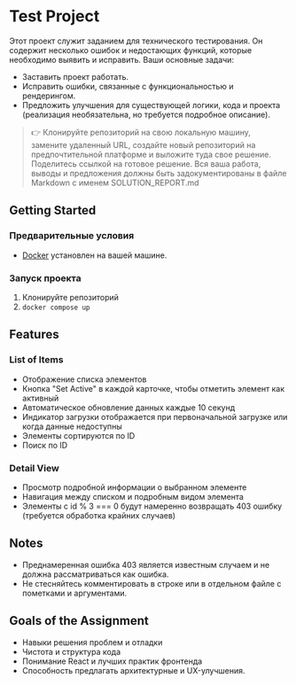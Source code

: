 # Test Project

Этот проект служит заданием для технического тестирования. Он содержит несколько ошибок и недостающих функций, которые необходимо выявить и исправить. Ваши основные задачи:
 
- Заставить проект работать.
- Исправить ошибки, связанные с функциональностью и рендерингом.
- Предложить улучшения для существующей логики, кода и проекта (реализация необязательна, но требуется подробное описание). 

> 👉 Клонируйте репозиторий на свою локальную машину, замените удаленный URL, создайте новый репозиторий на предпочтительной платформе и выложите туда свое решение. Поделитесь ссылкой на готовое решение. Вся ваша работа, выводы и предложения должны быть задокументированы в файле Markdown с именем SOLUTION_REPORT.md

## Getting Started

### Предварительные условия

- [Docker](https://www.docker.com/) установлен на вашей машине.

### Запуск проекта

1. Клонируйте репозиторий
2. `docker compose up`

## Features

### List of Items

- Отображение списка элементов
- Кнопка "Set Active" в каждой карточке, чтобы отметить элемент как активный
- Автоматическое обновление данных каждые 10 секунд
- Индикатор загрузки отображается при первоначальной загрузке или когда данные недоступны
- Элементы сортируются по ID
- Поиск по ID

### Detail View

- Просмотр подробной информации о выбранном элементе
- Навигация между списком и подробным видом элемента
- Элементы с id % 3 === 0 будут намеренно возвращать 403 ошибку (требуется обработка крайних случаев)

## Notes

- Преднамеренная ошибка 403 является известным случаем и не должна рассматриваться как ошибка.
- Не стесняйтесь комментировать в строке или в отдельном файле с пометками и аргументами.

## Goals of the Assignment

- Навыки решения проблем и отладки
- Чистота и структура кода
- Понимание React и лучших практик фронтенда
- Способность предлагать архитектурные и UX-улучшения.
